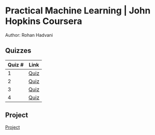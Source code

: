 # Practical Machine Learning | John Hopkins Coursera
Author: Rohan Hadvani <br />

## Quizzes
Quiz # | Link 
--- | --- 
1 | [Quiz](https://github.com/rohan27hadvani/datasciencecoursera/blob/master/7.%20Regression%20Models/quizzes/quiz1.md)
2 | [Quiz](https://github.com/rohan27hadvani/datasciencecoursera/blob/master/7.%20Regression%20Models/quizzes/quiz2.md)
3 | [Quiz](https://github.com/rohan27hadvani/datasciencecoursera/blob/master/7.%20Regression%20Models/quizzes/quiz3.md)
4 | [Quiz](https://github.com/rohan27hadvani/datasciencecoursera/blob/master/7.%20Regression%20Models/quizzes/quiz4.md)

## Project 
[Project]() 
